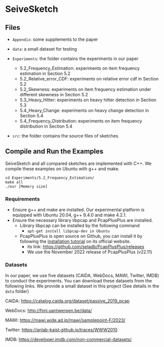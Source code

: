 # SeiveSketch

## Files
- `Appendix`: some supplements to the paper

- `data`: a small dataset for testing

- `Experiments`: the folder contains the experiments in our paper
    - 5.2_Frequency_Estimation: experiments on item frequency estimation in Section 5.2
    - 5.2_Relative_error_CDF: experiments on relative error cdf in Section 5.2
    - 5.2_Skewness: experiments on item frequency estimation under different skewness in Section 5.2
    - 5.3_Heavy_Hitter: experiments on heavy hitter detection in Section 5.3
    - 5.4_Heavy_Change: experiments on heavy change detection in Section 5.4
    - 5.4_Frequency_Distribution: experiments on item frequency distribution in Section 5.4

- `src`: the folder contains the source files of sketches.



## Compile and Run the Examples
SeiveSketch and all compared sketches are implemented with C++. We compile these examples on Ubuntu with g++ and make.
```
cd Experiments/5.2_Frequency_Estimation/
make all
./our [Memory size]
```

### Requirements
- Ensure g++ and make are installed. Our experimental platform is equipped with Ubuntu 20.04, g++ 9.4.0 and make 4.2.1.
- Ensure the necessary library libpcap and PcapPlusPlus are installed.
    - Library libpcap can be installed by the following command 
        - `apt-get install libpcap-dev in Ubuntu`
    - PcapPlusPlus is open source on Github, you can install it by following the [installation tutorial](https://pcapplusplus.github.io/docs/install/linux) on its official website.
        - its link: https://github.com/seladb/PcapPlusPlus/releases
        - We use the November 2022 release of PcapPlusPlus (v22.11)



### Datasets
In our paper, we use five datasets (CAIDA, WebDocs, MAWI, Twitter, IMDB) to conduct the experiments. You can download these datasets from the following links. We provide a small dataset in this project (See details in the `data` folder)

CAIDA: https://catalog.caida.org/dataset/passive_2019_pcap

WebDocs: http://fimi.uantwerpen.be/data/

MAWI: https://mawi.wide.ad.jp/mawi/samplepoint-F/2023/

Twitter: https://anlab-kaist.github.io/traces/WWW2010

IMDB: https://developer.imdb.com/non-commercial-datasets/